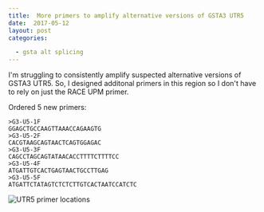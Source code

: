 ```yaml
---
title:  More primers to amplify alternative versions of GSTA3 UTR5
date:  2017-05-12
layout: post
categories:

  - gsta alt splicing
---
```

I'm struggling to consistently amplify suspected alternative versions of GSTA3 UTR5. So, I designed additonal primers in this region so I don't have to rely on just the RACE UPM primer.

Ordered 5 new primers:
~~~
>G3-U5-1F
GGAGCTGCCAAGTTAAACCAGAAGTG
>G3-U5-2F
CACGTAAGCAGTAACTCAGTGGAGAC
>G3-U5-3F
CAGCCTAGCAGTATAACACCTTTTCTTTTCC
>G3-U5-4F
ATGATTGTCACTGAGTAACTGCCTTGAG
>G3-U5-5F
ATGATTCTATAGTCTCTCTTGTCACTAATCCATCTC
~~~

![UTR5 primer locations][image1]

[image1]: {{site.baseurl}}/assets/GSTA3_UTR5_primer_locations.png

